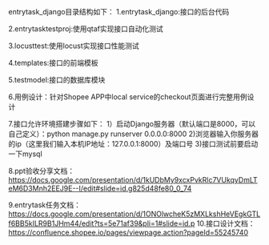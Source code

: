 entrytask_django目录结构如下：
1.entrytask_django:接口的后台代码

2.entrytasktestproj:使用qtaf实现接口自动化测试

3.locusttest:使用locust实现接口性能测试

4.templates:接口的前端模板

5.testmodel:接口的数据库模块

6.用例设计：针对Shopee APP中local service的checkout页面进行完整用例设计

7.接口允许环境搭建步骤如下：
    1）启动Django服务器（默认端口是8000，可以自己定义）：python manage.py runserver 0.0.0.0:8000 
    2)浏览器输入你服务器的ip（这里我们输入本机IP地址：127.0.0.1:8000）及端口号
    3)接口测试前要启动一下mysql

8.ppt验收分享文档：https://docs.google.com/presentation/d/1kUDbMy9xcxPvkRlc7VUkqyDmLTeM6D3Mnh2EEJ9E--I/edit#slide=id.g825d48fe80_0_74

9.entrytask任务文档：https://docs.google.com/presentation/d/1ONOlwcheK5zMXLkshHeVEgkGTLf6BB5kILR9B1JHm44/edit?ts=5e71af39&pli=1#slide=id.p
10.接口设计文档：https://confluence.shopee.io/pages/viewpage.action?pageId=55245740

